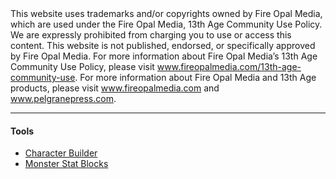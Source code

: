 <div class="container">
	This website uses trademarks and/or copyrights owned by Fire Opal Media, which are used under the Fire Opal Media, 13th Age Community Use Policy.
	We are expressly prohibited from charging you to use or access this content.
	This website is not published, endorsed, or specifically approved by Fire Opal Media.
	For more information about Fire Opal Media’s 13th Age Community Use Policy, please visit <a href="//www.fireopalmedia.com/13th-age-community-use">www.fireopalmedia.com/13th-age-community-use</a>.
	For more information about Fire Opal Media and 13th Age products, please visit <a href="//www.fireopalmedia.com">www.fireopalmedia.com</a> and <a href="//www.pelgranepress.com">www.pelgranepress.com</a>.
</div>

---

<div class="container">
	<h4>Tools</h4>
	<ul>
		<li><a href="Character-Builder/">Character Builder</a></li>
		<li><a href="Monster-Stat-Blocks/">Monster Stat Blocks</a></li>
	</ul>
</div>
